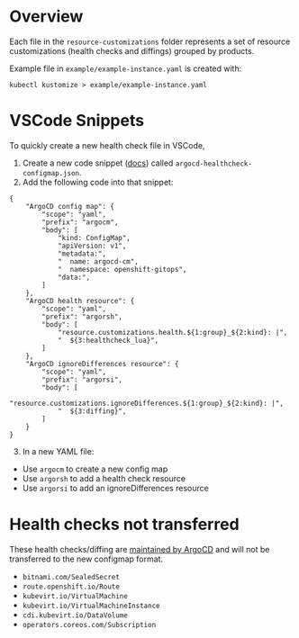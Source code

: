 # Overview

Each file in the `resource-customizations` folder represents a set of resource customizations (health checks and diffings) grouped by products.

Example file in `example/example-instance.yaml` is created with:

`kubectl kustomize > example/example-instance.yaml`


# VSCode Snippets

To quickly create a new health check file in VSCode, 

1. Create a new code snippet ([docs](https://code.visualstudio.com/docs/editor/userdefinedsnippets#_create-your-own-snippets)) called `argocd-healthcheck-configmap.json`.
2. Add the following code into that snippet:

```
{
	"ArgoCD config map": {
		"scope": "yaml",
		"prefix": "argocm",
		"body": [
			"kind: ConfigMap",
			"apiVersion: v1",
			"metadata:",
			"  name: argocd-cm",
			"  namespace: openshift-gitops",
			"data:",
		]
	},
	"ArgoCD health resource": {
		"scope": "yaml",
		"prefix": "argorsh",
		"body": [
			"resource.customizations.health.${1:group}_${2:kind}: |",
			"  ${3:healthcheck_lua}",
		]
	},
	"ArgoCD ignoreDifferences resource": {
		"scope": "yaml",
		"prefix": "argorsi",
		"body": [
			"resource.customizations.ignoreDifferences.${1:group}_${2:kind}: |",
			"  ${3:diffing}",
		]
	}
}
```

3. In a new YAML file:

- Use `argocm` to create a new config map
- Use `argorsh` to add a health check resource
- Use `argorsi` to add an ignoreDifferences resource

# Health checks not transferred

These health checks/diffing are [maintained by ArgoCD](https://github.com/argoproj/argo-cd/tree/master/resource_customizations) and will not be transferred to the new configmap format.

- `bitnami.com/SealedSecret`
- `route.openshift.io/Route`
- `kubevirt.io/VirtualMachine`
- `kubevirt.io/VirtualMachineInstance`
- `cdi.kubevirt.io/DataVolume`
- `operators.coreos.com/Subscription`
